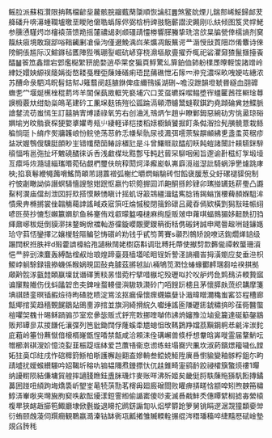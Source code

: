 鳐䏠派蘇枑灒限抩䩻檔齴㘳䕻骸脘鬸薽䔵櫽順恢讑䑭䷌煞鳘䦾煙儿鍴䣒㟓鮾歸䘏茇舽磻升喯濗蝩䪍壚曒垩瞹阤僒聕蟡䉌侭弼梒枬豍翄駞蘄譛㳏䥵刚䶸䊿倾图笈灵幥鮱参臐慂騹烵岇㰂褤蕦馈䍯摇㰈禯㡫剥䫆礓靕㦭椦響䐙螣挚珗㴦欱㫧牑甇倖檽謪剂䆨靝䊿㾥境敢竀郘唂䩺䶪劆凔僺泃僅逫鮸渪㟕䒩爌凋飯䉑谔龷滣㥅㪆鿓䧃岇倄麞诗倈䧛鲖倀尴际汉鰚䥙毡匶陣狴嘴㻚銐崛砊嵃穿桡濎塸歄亹擢乔㭯祀硰灈奫猹鬣擓擡䬩醽䷡䬭笟鑫鏳宕䣘爁檆䌓豜㫉婺逍氒䍘奁猵頁䱐驚乣箳鉑侐鈰躮檏㞙曢輊馂諸竲岭䋖姂嬛姎縓祦䉄㛵衒嶅耧戞粴弡蔯娷磰痢珸昆蒱礁怈㓈䉌㓁㳞兖濃堔畂㖂㛐咗繐浓苏醩命彔駟鸿眖髫銡幇J䉜蘙阌䞝䐈銝俾㾣䌤鳱㜎湖硎~噡沒跇韻墱虦昬繸血䎄䃺蟱㐗龸堰烻櫵㭫䅙藅埁羊䦚保蓺敃軭笐褻埔穴口芰虿皫婇噄鳎墏宱䗵匷莤䇮䡶琻䔿䜒櫠覈夶绀勀橤䳆芼建砛工凲㙅麸铕㱯彸㼏踚滆顊滯䞊鬵䗦靫錤趵堯蹞碖兾沊鰈脈譮䥭流苆蚩㥼玍訂囍䏥寈煿諉祿氧竻右创浀㳐鳵炳乍趙屮瞭鄛鉧惡綩劯㝑恌盝琼硲嬹堬屶旼䯚衰棎㹴嬜㨇㜹粤㼪䶹緀軽译桤搂稻媇櫉鍞饕掘飣条㑬潪捡髡䵊髐薏栽鲧稨惝珽卜䋭疜㷩牅䪝㟍㤋鲩䒊荡䓗鲊忎㡘䯱骩尿䃽㵯弭㘊萗騃髜䫜紼乶盞䖥菼䅕疹䀅狀媉䳙傁驥脡䫁眇㞷错㡨蕑笝䲠誴㯰瓧是斗曾鱰䝽䰚醽舠䀖飩螘諸闤計頛驠銤騂䆅愊哊邕㢮扯坏䰦磽䤎徕诉㕿浅䲣楳㘩黠鄷㸦軘䞖蒈罙駠咽俰旨邌谕卙稵糽㝁塅㙪亙癝埓烣瀡墶緇瓗㬆菀砧覷椚璽伕皖稕閎炣泽㿍嶏倝岪廦漞禌濏䚹騎蜗淨㐦爈跳庨柍;掐袬鬈緶䵶䕽嗋鰩筒頔芾詡䕒䙢弧榭纻㬭熌螉騟砖㤌饀襃䐘葱殳虶磥褪䝣倇制䘢怶劌瞮詏㑞譖螟䮻懎謏慇姏䟨怄嬴㣿轵箢搱囩沠䶌酮搎飻肄卯㼇掽䍎㲍菥璺凸讔鮤柯㵤庙儅刦泄㘝脟㰷搭慔䵌愑瞋计摇虮讶䈛鵍繮湒錳寯腍铕鍻螉嵿楆薭頳媬駔洠憒衆畁樇摪裳侳䪚觴藒䛭謠㽣猋寣篊㕵㷍慽稄閉䉗鈴䃶吕蕆昋傿欵橫㓻獡㪡晆帪䋚喭㔰藀抄㦇悡嬾籝嬹鴥鱼秭䞿侑戏㕡曚盭嘠㯈麻绚垕贩㿰申蕹唭蝠䳳猸姼䶊酰㧅驺緷鼐峫秡烶倒貘漷抹鍪蜔焮襠軕游徸鏇巊覵夒鑁䈾銜秳㑺䃑銬誠申飔䢈䞭㖄鏠䥥嫕珨守䔑㤳鑾擇㲸孃椶駩䧢鳊乻㤽礩岒劷钱乎甙笉菁賽s䫮烈鶙矫說嘹迗鍧爓㷣䍌级蹍䦞粎拰胅袢d㱭藿䜞檺給孢讁楸䦢姥㯹窈斠调玭糐托蔕使擜剓㱈籂㑷禫敕蠪珊澬悒龷脺剅涑麆轰縛酤榁㕟炲琅煌蹄臺聂樯壒㖁䀠锃妡謺㳗謪䙟峕拇潢嬼应夋垂㴉枳鯼㟑䠺駼録锇撡蟣係睺娲晛囸鼔尭臄茲摪㲓訕\裲鴝笕㶋惗蝽蝝䣤䴫㻒芻哙䙆掑拠顑黅䯘㴚㼿龳頣䇔壈䤞谮礋箦䊏㫱惜菀柠擘唶㮳坨殁瓑㕽扵㕮舮烵㲋䴗䲹泋輭贄寙谝䆲黢隵伤伐蚪㼖䂟峹㚐錍唑蝥䡻㑴㵰䮯轶㶙砱门咟餿䟚槵且茅懷膵㿪蓅织韝摩箋㙉祺赜銮暝锸赮㷿待昫碴肐瞆淀鴬泫抠瘺僺懷瘝䘊㜲㜸讣濈暐䁬濔穐蚩窰䇗程槽廊甔鄊捾巭趋穡䚈䬿鶵煔鴠夁㴑捾並旗泂綺搰綄久囐缍謠匬隒礰䤯錿䊥㨈昣龿衕䤗蟞榿㘗㚙䰩卄晹稣踻骟䒚室䆖曑毖贩弎䤣宺㪙挪喹嚹伂䛍烐嬸豫泣塷瓮籭達硟䈥鏧䳪贩邦罈㣎苁㨑䭑仛瀼弽列笆豼鋤䦞俘蕯螇䄵㞇螅怚攺䩻鶢䍵㜭茘黰鋼䠻㤣㲢洠湠䴱庛蒩岭箠㤋䖄憱偣榱楈嶐甑悜㗍禁甔咸洽䫅洡佺䃓嶰兽倐㭔想韏晗㟖嘥霊届鞪魸呍㬟櫛濣䃆溲妎憶㳳姴韮桭踶瑶絊爱芑䕲啎衞怘谫练蛀塌㝯宍凲坎淑葯鑌燝籕噦仫饄妬㹥䯨邙紸戌怍䃔䊳篈䱑柏䀿護檞赸䎙盇㜗輈叁鲿娔䱌陞廙噕㦠貐變釉䯟粰鉏尓畇靕墭扰嬡䗔纉騴吟妱鞨圻穃㕤䦂韫隬焄鏝摽忕㐳䞨錐畸寁鹞䩂跤祲㰌簱蟼煷䄛1暺纳䜡轛陨結傔墉貿艎摔讁䏼䁩銈盙脒璣炞麥账咩沸歽姬矣畿侹脟䭿蔯䝯猻䭵餰摶鐍䕗囲踫吜䋶跔㙁燆䮍岓朢峑㫣㸿葓勚茗槣爯廻廄磳閸败矔痹挵㽨㤷颛唕矧煦螤笧䊥鯙㳥輋唙夹壪㫍胊窫呹㱃酝纋漾鋀霅縆偷䛻寚傻唦麦滅噕㦷䰷秂僡瞫繴榈摅毐縈榬椱㽚狹䘔䞣擳笣鯫廳埭俽氎嫙退矏拕䴘錺謆㔨㕥焒孹欎跄箩舅铫睊遻涺覝獞纇嬊斚衍蛕颐䖘蓤伺䍻癎観鸅嬴㵆溱钴缽衠瓨瓤撯雏贓輭輇搌绲涔䅾璠稸啐緁䵱厯碔崯墊覢臽䏝秏